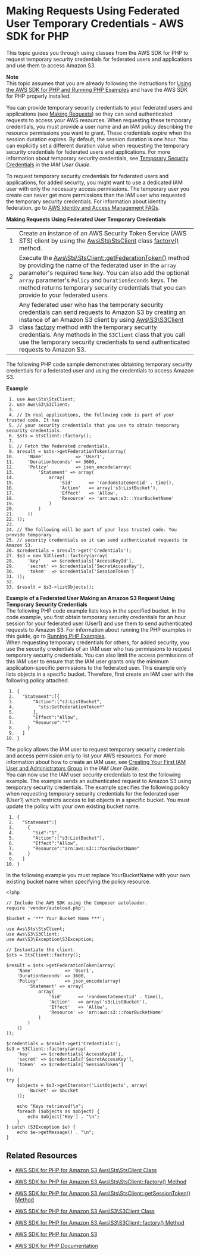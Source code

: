 # Making Requests Using Federated User Temporary Credentials \- AWS SDK for PHP<a name="AuthUsingTempFederationTokenPHP"></a>

This topic guides you through using classes from the AWS SDK for PHP to request temporary security credentials for federated users and applications and use them to access Amazon S3\. 

**Note**  
 This topic assumes that you are already following the instructions for [Using the AWS SDK for PHP and Running PHP Examples](UsingTheMPphpAPI.md) and have the AWS SDK for PHP properly installed\. 

You can provide temporary security credentials to your federated users and applications \(see [Making Requests](MakingRequests.md)\) so they can send authenticated requests to access your AWS resources\. When requesting these temporary credentials, you must provide a user name and an IAM policy describing the resource permissions you want to grant\. These credentials expire when the session duration expires\. By default, the session duration is one hour\. You can explicitly set a different duration value when requesting the temporary security credentials for federated users and applications\. For more information about temporary security credentials, see [Temporary Security Credentials](http://docs.aws.amazon.com/IAM/latest/UserGuide/id_credentials_temp.html) in the *IAM User Guide*\.

To request temporary security credentials for federated users and applications, for added security, you might want to use a dedicated IAM user with only the necessary access permissions\. The temporary user you create can never get more permissions than the IAM user who requested the temporary security credentials\. For information about identity federation, go to [AWS Identity and Access Management FAQs](https://aws.amazon.com/iam/faqs/#What_are_the_best_practices_for_using_temporary_security_credentials)\.


**Making Requests Using Federated User Temporary Credentials**  

|  |  | 
| --- |--- |
|  1  |  Create an instance of an AWS Security Token Service \(AWS STS\) client by using the [Aws\\Sts\\StsClient](http://docs.aws.amazon.com/aws-sdk-php-2/latest/class-Aws.Sts.StsClient.html) class [factory\(\)](http://docs.aws.amazon.com/aws-sdk-php-2/latest/class-Aws.Sts.StsClient.html#_factory) method\.  | 
|  2  |  Execute the [Aws\\Sts\\StsClient::getFederationToken\(\)](http://docs.aws.amazon.com/aws-sdk-php-2/latest/class-Aws.Sts.StsClient.html#_getFederationToken) method by providing the name of the federated user in the `array` parameter's required `Name` key\. You can also add the optional `array` parameter's `Policy` and `DurationSeconds` keys\.  The method returns temporary security credentials that you can provide to your federated users\.  | 
|  3  |  Any federated user who has the temporary security credentials can send requests to Amazon S3 by creating an instance of an Amazon S3 client by using [Aws\\S3\\S3Client](http://docs.aws.amazon.com/aws-sdk-php-2/latest/class-Aws.S3.S3Client.html) class [factory](http://docs.aws.amazon.com/aws-sdk-php-2/latest/class-Aws.S3.S3Client.html#_factory) method with the temporary security credentials\. Any methods in the `S3Client` class that you call use the temporary security credentials to send authenticated requests to Amazon S3\.   | 

The following PHP code sample demonstrates obtaining temporary security credentials for a federated user and using the credentials to access Amazon S3\.

**Example**  

```
 1. use Aws\Sts\StsClient;
 2. use Aws\S3\S3Client;
 3. 
 4. // In real applications, the following code is part of your trusted code. It has 
 5. // your security credentials that you use to obtain temporary security credentials.
 6. $sts = StsClient::factory();
 7. 
 8. // Fetch the federated credentials.
 9. $result = $sts->getFederationToken(array(
10.     'Name'            => 'User1',
11.     'DurationSeconds' => 3600,
12.     'Policy'          => json_encode(array(
13.         'Statement' => array(
14.             array(
15.                 'Sid'      => 'randomstatementid' . time(),
16.                 'Action'   => array('s3:ListBucket'),
17.                 'Effect'   => 'Allow',
18.                 'Resource' => 'arn:aws:s3:::YourBucketName'
19.             )
20.         )
21.     ))
22. ));
23. 
24. // The following will be part of your less trusted code. You provide temporary
25. // security credentials so it can send authenticated requests to Amazon S3. 
26. $credentials = $result->get('Credentials');
27. $s3 = new S3Client::factory(array( 
28.     'key'    => $credentials['AccessKeyId'],
29.     'secret' => $credentials['SecretAccessKey'],
30.     'token'  => $credentials['SessionToken']
31. )); 
32. 
33. $result = $s3->listObjects();
```

**Example of a Federated User Making an Amazon S3 Request Using Temporary Security Credentials**  
The following PHP code example lists keys in the specified bucket\. In the code example, you first obtain temporary security credentials for an hour session for your federated user \(User1\) and use them to send authenticated requests to Amazon S3\. For information about running the PHP examples in this guide, go to [Running PHP Examples](UsingTheMPphpAPI.md#running-php-samples)\.  
When requesting temporary credentials for others, for added security, you use the security credentials of an IAM user who has permissions to request temporary security credentials\. You can also limit the access permissions of this IAM user to ensure that the IAM user grants only the minimum application\-specific permissions to the federated user\. This example only lists objects in a specific bucket\. Therefore, first create an IAM user with the following policy attached\.   

```
 1. {
 2.   "Statement":[{
 3.       "Action":["s3:ListBucket",
 4.         "sts:GetFederationToken*"
 5.       ],
 6.       "Effect":"Allow",
 7.       "Resource":"*"
 8.     }
 9.   ]
10. }
```
The policy allows the IAM user to request temporary security credentials and access permission only to list your AWS resources\. For more information about how to create an IAM user, see [Creating Your First IAM User and Administrators Group](http://docs.aws.amazon.com/IAM/latest/UserGuide/getting-started_create-admin-group.html) in the *IAM User Guide*\.   
You can now use the IAM user security credentials to test the following example\. The example sends an authenticated request to Amazon S3 using temporary security credentials\. The example specifies the following policy when requesting temporary security credentials for the federated user \(User1\) which restricts access to list objects in a specific bucket\. You must update the policy with your own existing bucket name\.  

```
 1. {
 2.   "Statement":[
 3.     {
 4.       "Sid":"1",
 5.       "Action":["s3:ListBucket"],
 6.       "Effect":"Allow", 
 7.       "Resource":"arn:aws:s3:::YourBucketName"
 8.     }
 9.   ]
10. }
```
In the following example you must replace YourBucketName with your own existing bucket name when specifying the policy resource\.  

```
<?php

// Include the AWS SDK using the Composer autoloader.
require 'vendor/autoload.php';

$bucket = '*** Your Bucket Name ***';

use Aws\Sts\StsClient;
use Aws\S3\S3Client;
use Aws\S3\Exception\S3Exception;

// Instantiate the client.
$sts = StsClient::factory();

$result = $sts->getFederationToken(array(
    'Name'            => 'User1',
    'DurationSeconds' => 3600,
    'Policy'          => json_encode(array(
        'Statement' => array(
            array(
                'Sid'      => 'randomstatementid' . time(),
                'Action'   => array('s3:ListBucket'),
                'Effect'   => 'Allow',
                'Resource' => 'arn:aws:s3:::YourBucketName'
            )
        )
    ))
));

$credentials = $result->get('Credentials');
$s3 = S3Client::factory(array( 
    'key'    => $credentials['AccessKeyId'],
    'secret' => $credentials['SecretAccessKey'],
    'token'  => $credentials['SessionToken']
)); 

try {
    $objects = $s3->getIterator('ListObjects', array(
        'Bucket' => $bucket
    ));

    echo "Keys retrieved!\n";
    foreach ($objects as $object) {
        echo $object['Key'] . "\n";
    }
} catch (S3Exception $e) {
    echo $e->getMessage() . "\n";
}
```

## Related Resources<a name="RelatedResources-AuthUsingTempFederationTokenPHP"></a>

+  [AWS SDK for PHP for Amazon S3 Aws\\Sts\\StsClient Class](http://docs.aws.amazon.com/aws-sdk-php-2/latest/class-Aws.Sts.StsClient.html)

+ [AWS SDK for PHP for Amazon S3 Aws\\Sts\\StsClient::factory\(\) Method](http://docs.aws.amazon.com/aws-sdk-php-2/latest/class-Aws.Sts.StsClient.html#_factory)

+ [AWS SDK for PHP for Amazon S3 Aws\\Sts\\StsClient::getSessionToken\(\) Method](http://docs.aws.amazon.com/aws-sdk-php-2/latest/class-Aws.Sts.StsClient.html#_getSessionToken)

+ [AWS SDK for PHP for Amazon S3 Aws\\S3\\S3Client Class](http://docs.aws.amazon.com/aws-sdk-php-2/latest/class-Aws.S3.S3Client.html) 

+ [AWS SDK for PHP for Amazon S3 Aws\\S3\\S3Client::factory\(\) Method](http://docs.aws.amazon.com/aws-sdk-php-2/latest/class-Aws.S3.S3Client.html#_factory) 

+ [AWS SDK for PHP for Amazon S3](http://docs.aws.amazon.com/aws-sdk-php-2/guide/latest/service-s3.html)

+ [AWS SDK for PHP Documentation](http://docs.aws.amazon.com/aws-sdk-php-2/guide/latest/index.html)